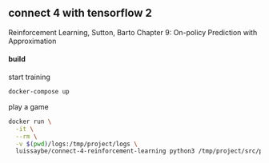## connect 4 with tensorflow 2

Reinforcement Learning, Sutton, Barto
Chapter 9: On-policy Prediction with Approximation

#### build

start training

```sh
docker-compose up
```

play a game

```sh
docker run \
  -it \
  --rm \
  -v $(pwd)/logs:/tmp/project/logs \
  luissaybe/connect-4-reinforcement-learning python3 /tmp/project/src/play.py
```
